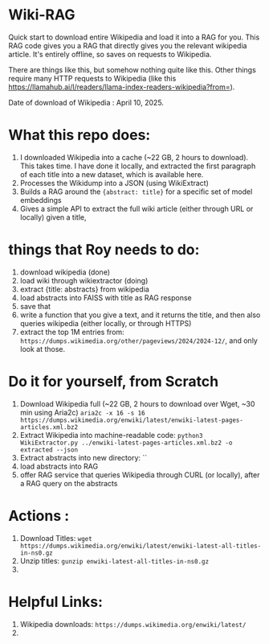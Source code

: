 # Wiki-RAG

Quick start to download entire Wikipedia and load it into a RAG for you. This RAG code gives you a RAG that directly gives you the relevant wikipedia article. It's entirely offline, so saves on requests to Wikipedia. 

There are things like this, but somehow nothing quite like this. Other things require many HTTP requests to Wikipedia (like this https://llamahub.ai/l/readers/llama-index-readers-wikipedia?from=).

Date of download of Wikipedia : April 10, 2025.



# What this repo does:

1. I downloaded Wikipedia into a cache (~22 GB, 2 hours to download). This takes time. I have done it locally, and extracted the first paragraph of each title into a new dataset, which is available here. 
2. Processes the Wikidump into a JSON (using WikiExtract)
3. Builds a RAG around the `{abstract: title}` for a specific set of model embeddings
4. Gives a simple API to extract the full wiki article (either through URL or locally) given a title,



# things that Roy needs to do:
1. download wikipedia (done)
2. load wiki through wikiextractor (doing)
2. extract {title: abstracts} from wikipedia
3. load abstracts into FAISS with title as RAG response 
4. save that 
5. write a function that you give a text, and it returns the title, and then also queries wikipedia (either locally, or through HTTPS)
6. extract the top 1M entries from: `https://dumps.wikimedia.org/other/pageviews/2024/2024-12/`, and only look at those.


# Do it for yourself, from Scratch
1. Download Wikipedia full (~22 GB, 2 hours to download over Wget, ~30 min using Aria2c)
    `aria2c -x 16 -s 16 https://dumps.wikimedia.org/enwiki/latest/enwiki-latest-pages-articles.xml.bz2`
2. Extract Wikipedia into machine-readable code:
    `python3 WikiExtractor.py ../enwiki-latest-pages-articles.xml.bz2 -o extracted --json`
2. Extract abstracts into new directory:
    ``
3. load abstracts into RAG
4. offer RAG service that queries Wikipedia through CURL (or locally), after a RAG query on the abstracts 

# Actions :
1. Download Titles:
`wget https://dumps.wikimedia.org/enwiki/latest/enwiki-latest-all-titles-in-ns0.gz`
2. Unzip titles: `gunzip enwiki-latest-all-titles-in-ns0.gz`
3. 



# Helpful Links:
1. Wikipedia downloads: `https://dumps.wikimedia.org/enwiki/latest/`
2. 